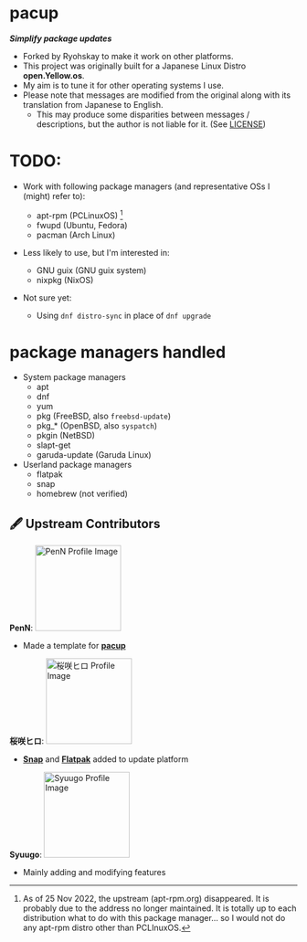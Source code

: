 # pacup
***Simplify package updates***
- Forked by Ryohskay to make it work on other platforms.
- This project was originally built for a Japanese Linux Distro **open.Yellow.os**.
- My aim is to tune it for other operating systems I use.
- Please note that messages are modified from the original along with its translation from Japanese to English.
  - This may produce some disparities between messages / descriptions, but the author is not liable for it. (See [LICENSE](LICENSE))

# TODO:
- Work with following package managers (and representative OSs I (might) refer to):
  - apt-rpm (PCLinuxOS) [^1]
  - fwupd (Ubuntu, Fedora)
  - pacman (Arch Linux)

- Less likely to use, but I'm interested in:
  - GNU guix (GNU guix system)
  - nixpkg (NixOS)

- Not sure yet:
  - Using `dnf distro-sync` in place of `dnf upgrade`

# package managers handled
- System package managers
  - apt
  - dnf
  - yum
  - pkg (FreeBSD, also `freebsd-update`)
  - pkg_* (OpenBSD, also `syspatch`)
  - pkgin (NetBSD)
  - slapt-get
  - garuda-update (Garuda Linux)
- Userland package managers
  - flatpak
  - snap
  - homebrew (not verified)


[^1]: As of 25 Nov 2022, the upstream (apt-rpm.org) disappeared. It is probably due to the address no longer maintained.
It is totally up to each distribution what to do with this package manager... so I would not do any apt-rpm distro
other than PCLInuxOS.

## :fountain_pen: Upstream Contributors
**PenN**:
<a href="https://github.com/PengiNN"><img src="https://avatars.githubusercontent.com/u/103301288?v=4" alt="PenN Profile Image" title="PenN" width=150></a>
- Made a template for [**pacup**](https://github.com/PengiNN/pacup "PengiNN/pacup")

**桜咲ヒロ**:
<a href="https://github.com/Sakurasaki-Hiro"><img src="https://avatars.githubusercontent.com/u/114509862?v=4" alt="桜咲ヒロ Profile Image" title="桜咲ヒロ" width=150></a>
- [**Snap**](https://snapcraft.io/ "Snapcraft") and [**Flatpak**](https://flatpak.org/ "Flatpak") added to update platform

**Syuugo**:
<a href="https://github.com/s1204IT"><img src="https://avatars.githubusercontent.com/u/52069677?v=4" alt="Syuugo Profile Image" title="Syuugo" width=150></a>
- Mainly adding and modifying features

